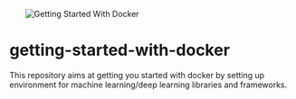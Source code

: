 &nbsp;&nbsp;&nbsp;&nbsp;&nbsp;&nbsp;&nbsp;![Getting Started With Docker](https://github.com/ajaymache/getting-started-with-docker/blob/master/misc/images/DockerLogo.png)
# getting-started-with-docker
This repository aims at getting you started with docker by setting up environment for machine learning/deep learning libraries and frameworks.
